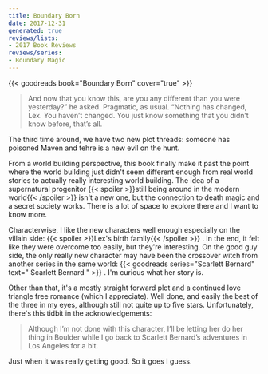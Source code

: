 ```yaml
---
title: Boundary Born
date: 2017-12-31
generated: true
reviews/lists:
- 2017 Book Reviews
reviews/series:
- Boundary Magic
---
```

{{< goodreads book="Boundary Born" cover="true" >}}

> And now that you know this, are you any different than you were yesterday?” he asked. Pragmatic, as usual. “Nothing has changed, Lex. You haven’t changed. You just know something that you didn’t know before, that’s all.

The third time around, we have two new plot threads: someone has poisoned Maven and tehre is a new evil on the hunt.  

<!--more-->

From a world building perspective, this book finally make it past the point where the world building just didn't seem different enough from real world stories to actually really interesting world building. The idea of a supernatural progenitor  {{< spoiler >}}still being around in the modern world{{< /spoiler >}}  isn't a new one, but the connection to death magic and a secret society works. There is a lot of space to explore there and I want to know more.  

Characterwise, I like the new characters well enough especially on the villain side:  {{< spoiler >}}Lex's birth family{{< /spoiler >}}  . In the end, it felt like they were overcome too easily, but they're interesting. On the good guy side, the only really new character may have been the crossover witch from another series in the same world: {{< goodreads series="Scarlett Bernard" text=" Scarlett Bernard " >}} . I'm curious what her story is.  

Other than that, it's a mostly straight forward plot and a continued love triangle free romance (which I appreciate). Well done, and easily the best of the three in my eyes, although still not quite up to five stars. Unfortunately, there's this tidbit in the acknowledgements:  

> Although I’m not done with this character, I’ll be letting her do her thing in Boulder while I go back to Scarlett Bernard’s adventures in Los Angeles for a bit.

Just when it was really getting good. So it goes I guess.


